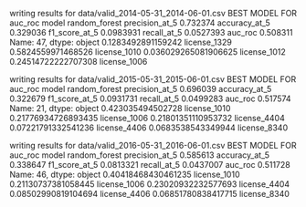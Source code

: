 writing results for data/valid_2014-05-31_2014-06-01.csv
BEST MODEL FOR auc_roc
model             random_forest
precision_at_5         0.732374
accuracy_at_5          0.329036
f1_score_at_5         0.0983931
recall_at_5           0.0527393
auc_roc                0.508311
Name: 47, dtype: object
0.1283492891159242 license_1329
0.5824559971468526 license_1010
0.036029265081906625 license_1012
0.24514722222707308 license_1006


writing results for data/valid_2015-05-31_2015-06-01.csv
BEST MODEL FOR auc_roc
model             random_forest
precision_at_5         0.696039
accuracy_at_5          0.322679
f1_score_at_5         0.0931731
recall_at_5           0.0499283
auc_roc                0.517574
Name: 21, dtype: object
0.423035494502728 license_1010
0.21776934726893435 license_1006
0.21801351110953732 license_4404
0.07221791332541236 license_4406
0.0683538543349944 license_8340


writing results for data/valid_2016-05-31_2016-06-01.csv
BEST MODEL FOR auc_roc
model             random_forest
precision_at_5         0.585613
accuracy_at_5          0.338647
f1_score_at_5         0.0813321
recall_at_5           0.0437007
auc_roc                0.511728
Name: 46, dtype: object
0.40418468430461235 license_1010
0.21130737381058445 license_1006
0.23020932232577693 license_4404
0.08502990819104694 license_4406
0.06851780838417715 license_8340


